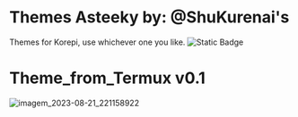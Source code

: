 # Themes Asteeky by: @ShuKurenai's
Themes for Korepi, use whichever one you like.
![Static Badge](https://img.shields.io/badge/theme_for_termux?link=https%3A%2F%2Fdiscord.gg%2Fasteeky)

 
# Theme_from_Termux v0.1
![imagem_2023-08-21_221158922](https://github.com/ShuShuzinhuu/themesasteeky/assets/122953688/dee230f5-b686-44d9-93f2-351f01c02489)

